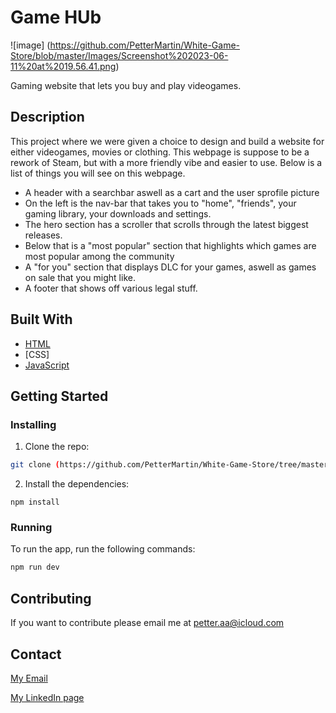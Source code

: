 # Game HUb

![image] (https://github.com/PetterMartin/White-Game-Store/blob/master/Images/Screenshot%202023-06-11%20at%2019.56.41.png)

Gaming website that lets you buy and play videogames.

## Description

This project where we were given a choice to design and build a website for either videogames, movies or clothing. 
This webpage is suppose to be a rework of Steam, but with a more friendly vibe and easier to use.
Below is a list of things you will see on this webpage.

- A header with a searchbar aswell as a cart and the user sprofile picture
- On the left is the nav-bar that takes you to "home", "friends", your gaming library, your downloads and settings.
- The hero section has a scroller that scrolls through the latest biggest releases.
- Below that is a "most popular" section that highlights which games are most popular among the community
- A "for you" section that displays DLC for your games, aswell as games on sale that you might like. 
- A footer that shows off various legal stuff.

## Built With

- [HTML](https://html.com/)
- [CSS]
- [JavaScript](https://www.javascript.com/)

## Getting Started

### Installing

1. Clone the repo:

```bash
git clone (https://github.com/PetterMartin/White-Game-Store/tree/master)
```

2. Install the dependencies:

```
npm install 
```

### Running

To run the app, run the following commands:

```bash
npm run dev
```

## Contributing

If you want to contribute please email me at petter.aa@icloud.com

## Contact

[My Email](petter.aa@icloud.com)

[My LinkedIn page](https://www.linkedin.com/in/petter-%C3%A5nderbakk-9776431b6/)
